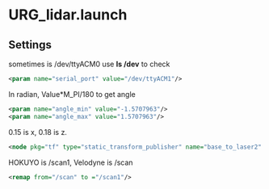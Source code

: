 URG_lidar.launch
===
## Settings

sometimes is /dev/ttyACM0 use **ls /dev** to check
```xml
<param name="serial_port" value="/dev/ttyACM1"/>     
```


In radian,  Value*M_PI/180 to get angle
```xml
<param name="angle_min" value="-1.5707963"/>     
<param name="angle_max" value="1.5707963"/>     
```

0.15 is x, 0.18 is z.
```xml
<node pkg="tf" type="static_transform_publisher" name="base_to_laser2" args="0.15 0.0 0.18 0 0 0 base_link laser 10" /> 
```

HOKUYO is /scan1, Velodyne is /scan
```xml
<remap from="/scan" to ="/scan1"/>
```
